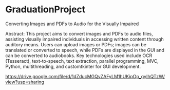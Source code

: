# GraduationProject
Converting Images and PDFs to Audio for the Visually Impaired


Abstract:
This project aims to convert images and PDFs to audio files, assisting
visually impaired individuals in accessing written content through
auditory means. Users can upload images or PDFs; images can be
translated or converted to speech, while PDFs are displayed in the GUI
and can be converted to audiobooks. Key technologies used include
OCR (Tesseract), text-to-speech, text extraction, parallel programming,
MVC, Python, multithreading, and customtkinter for GUI development.

https://drive.google.com/file/d/1dZducMGQvZAFyLM1hUKipOp_gyIhQTzW/view?usp=sharing
